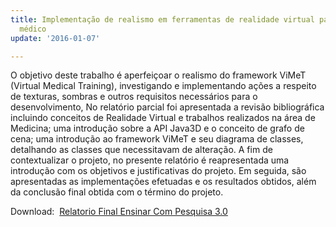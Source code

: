 ```yaml
---
title: Implementação de realismo em ferramentas de realidade virtual para treinamento
  médico
update: '2016-01-07'

---
```

O objetivo deste trabalho é aperfeiçoar o realismo do framework ViMeT (Virtual Medical Training), investigando e implementando ações a respeito de texturas, sombras e outros requisitos necessários para o desenvolvimento, No relatório parcial foi apresentada a revisão bibliográfica incluindo conceitos de Realidade Virtual e trabalhos realizados na área de Medicina; uma introdução sobre a API Java3D e o conceito de grafo de cena; uma introdução ao framework ViMeT e seu diagrama de classes, detalhando as classes que necessitavam de alteração. A fim de contextualizar o projeto, no presente relatório é reapresentada uma introdução com os objetivos e justificativas do projeto. Em seguida, são apresentadas as implementações efetuadas e os resultados obtidos, além da conclusão final obtida com o término do projeto.

Download: 
[Relatorio Final Ensinar Com Pesquisa 3.0](/wp-content/uploads/2016/01/Relatorio-Final-Ensinar-Com-Pesquisa-3.0.pdf)
